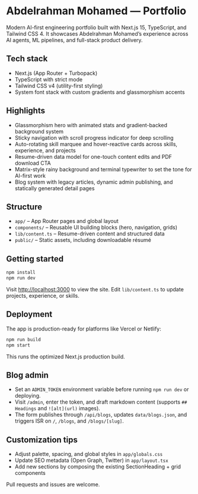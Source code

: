 # Abdelrahman Mohamed — Portfolio

Modern AI-first engineering portfolio built with Next.js 15, TypeScript, and Tailwind CSS 4. It showcases Abdelrahman Mohamed’s experience across AI agents, ML pipelines, and full-stack product delivery.

## Tech stack
- Next.js (App Router + Turbopack)
- TypeScript with strict mode
- Tailwind CSS v4 (utility-first styling)
- System font stack with custom gradients and glassmorphism accents

## Highlights
- Glassmorphism hero with animated stats and gradient-backed background system
- Sticky navigation with scroll progress indicator for deep scrolling
- Auto-rotating skill marquee and hover-reactive cards across skills, experience, and projects
- Resume-driven data model for one-touch content edits and PDF download CTA
- Matrix-style rainy background and terminal typewriter to set the tone for AI-first work
- Blog system with legacy articles, dynamic admin publishing, and statically generated detail pages

## Structure
- `app/` – App Router pages and global layout
- `components/` – Reusable UI building blocks (hero, navigation, grids)
- `lib/content.ts` – Resume-driven content and structured data
- `public/` – Static assets, including downloadable résumé

## Getting started
```bash
npm install
npm run dev
```
Visit [http://localhost:3000](http://localhost:3000) to view the site. Edit `lib/content.ts` to update projects, experience, or skills.

## Deployment
The app is production-ready for platforms like Vercel or Netlify:
```bash
npm run build
npm start
```
This runs the optimized Next.js production build.

## Blog admin
- Set an `ADMIN_TOKEN` environment variable before running `npm run dev` or deploying.
- Visit `/admin`, enter the token, and draft markdown content (supports `## Headings` and `![alt](url)` images).
- The form publishes through `/api/blogs`, updates `data/blogs.json`, and triggers ISR on `/`, `/blogs`, and `/blogs/[slug]`.

## Customization tips
- Adjust palette, spacing, and global styles in `app/globals.css`
- Update SEO metadata (Open Graph, Twitter) in `app/layout.tsx`
- Add new sections by composing the existing SectionHeading + grid components

Pull requests and issues are welcome.
